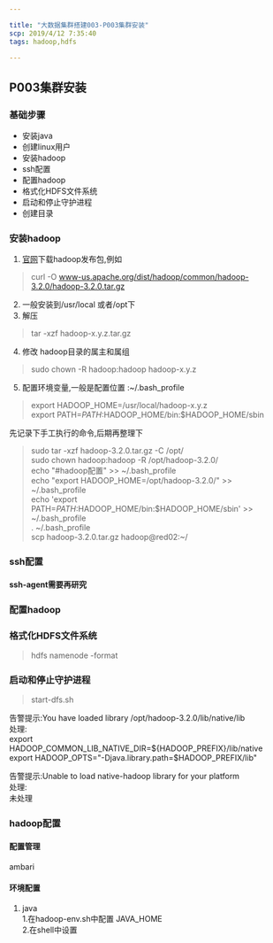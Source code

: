 ```yaml
---

title: "大数据集群搭建003-P003集群安装"
scp: 2019/4/12 7:35:40
tags: hadoop,hdfs

---
```



## P003集群安装

### 基础步骤
- 安装java  
- 创建linux用户
- 安装hadoop
- ssh配置
- 配置hadoop  
- 格式化HDFS文件系统  
- 启动和停止守护进程
- 创建目录

### 安装hadoop

1. [官网](hadoop.apache.org)下载hadoop发布包,例如
>curl -O  www-us.apache.org/dist/hadoop/common/hadoop-3.2.0/hadoop-3.2.0.tar.gz
2. 一般安装到/usr/local 或者/opt下
3. 解压 
>tar -xzf hadoop-x.y.z.tar.gz
4. 修改 hadoop目录的属主和属组
>sudo chown -R hadoop:hadoop hadoop-x.y.z
5. 配置环境变量,一般是配置位置 :~/.bash_profile
>export HADOOP_HOME=/usr/local/hadoop-x.y.z  
>export PATH=$PATH:$HADOOP_HOME/bin:$HADOOP_HOME/sbin


先记录下手工执行的命令,后期再整理下
>sudo tar -xzf hadoop-3.2.0.tar.gz -C /opt/  
sudo chown hadoop:hadoop -R /opt/hadoop-3.2.0/  
echo "#hadoop配置" >> ~/.bash_profile  
echo "export HADOOP_HOME=/opt/hadoop-3.2.0/" >> ~/.bash_profile  
echo 'export PATH=$PATH:$HADOOP_HOME/bin:$HADOOP_HOME/sbin' >> ~/.bash_profile  
. ~/.bash_profile   
scp hadoop-3.2.0.tar.gz hadoop@red02:~/
### ssh配置

#### ssh-agent需要再研究

### 配置hadoop


### 格式化HDFS文件系统
>hdfs namenode -format

### 启动和停止守护进程
>start-dfs.sh

 告警提示:You have loaded library /opt/hadoop-3.2.0/lib/native/lib  
 处理:  
export HADOOP_COMMON_LIB_NATIVE_DIR=${HADOOP_PREFIX}/lib/native   
export HADOOP_OPTS="-Djava.library.path=$HADOOP_PREFIX/lib" 

告警提示:Unable to load native-hadoop library for your platform  
处理:  
未处理  
### hadoop配置

#### 配置管理
ambari

#### 环境配置

1. java   
    1.在hadoop-env.sh中配置 JAVA_HOME  
    2.在shell中设置